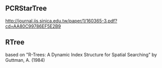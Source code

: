 ## PCRStarTree
http://journal.iis.sinica.edu.tw/paper/1/160365-3.pdf?cd=AA80C99786EF5E2B9
## RTree
based on "R-Trees: A Dynamic Index Structure for Spatial Searching" by Guttman, A. (1984)
